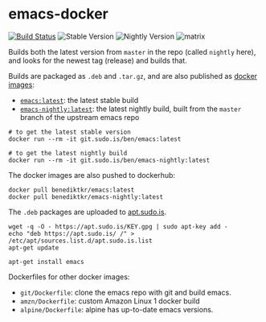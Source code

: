 # emacs-docker

[![Build Status](https://jenkins.sudo.is/buildStatus/icon?job=ben%2Femacs-docker%2Fmain&style=flat-square)](https://jenkins.sudo.is/job/ben/job/emacs-docker/job/main/)
![Stable Version](https://img.shields.io/docker/v/benediktkr/emacs/latest?sort=semver&label=stable&color=blue&style=flat-square)
![Nightly Version](https://img.shields.io/docker/v/benediktkr/emacs-nightly/latest?sort=semver&color=yellow&label=nightly&style=flat-square)
![matrix](https://img.shields.io/static/v1?label=matrix&message=%23darkroom:sudo.is&color=purple&style=flat-square)


Builds both the latest version from `master` in the repo (called
`nightly` here), and looks for the newest tag (release) and builds
that.

Builds are packaged as `.deb` and `.tar.gz`, and are also published as
[docker images](https://git.sudo.is/ben/emacs-docker/packages?q=&type=container):

 * [`emacs:latest`](https://git.sudo.is/ben/-/packages/container/emacs/): the latest stable build
 * [`emacs-nightly:latest`](https://git.sudo.is/ben/-/packages/container/emacs-nightly/): the latest nightly build, built from the `master` branch of the upstream emacs repo


```shell
# to get the latest stable version
docker run --rm -it git.sudo.is/ben/emacs:latest

# to get the latest nightly build
docker run --rm -it git.sudo.is/ben/emacs-nightly:latest
```

The docker images are also pushed to dockerhub:

```shell
docker pull benediktkr/emacs:latest
docker pull benediktkr/emacs-nightly:latest
```

The `.deb` packages are uploaded to [apt.sudo.is](https://apt.sudo.is).

```
wget -q -O - https://apt.sudo.is/KEY.gpg | sudo apt-key add -
echo "deb https://apt.sudo.is/ /" > /etc/apt/sources.list.d/apt.sudo.is.list
apt-get update

apt-get install emacs
```


Dockerfiles for other docker images:

 * `git/Dockerfile`: clone the emacs repo with git and build emacs.
 * `amzn/Dockerfile`: custom Amazon Linux 1 docker build
 * `alpine/Dockerfile`: alpine has up-to-date emacs versions.
